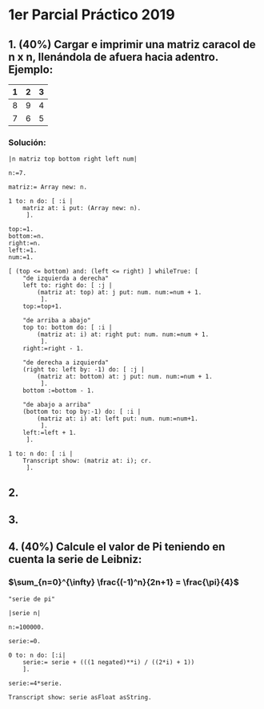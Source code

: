 # 1er Parcial Práctico 2019

## 1. (40%) Cargar e imprimir una matriz caracol de n x n, llenándola de afuera hacia adentro. Ejemplo:

| 1 | 2 | 3 |
|---|---|---|
| 8 | 9 | 4 |
| 7 | 6 | 5 |

### Solución:
```st
|n matriz top bottom right left num|

n:=7.

matriz:= Array new: n.

1 to: n do: [ :i |
	matriz at: i put: (Array new: n).
	 ].

top:=1.
bottom:=n.
right:=n.
left:=1.
num:=1.

[ (top <= bottom) and: (left <= right) ] whileTrue: [ 
	"de izquierda a derecha"
	left to: right do: [ :j |
		(matriz at: top) at: j put: num. num:=num + 1.
		 ].
	top:=top+1.
	
	"de arriba a abajo"
	top to: bottom do: [ :i |
		(matriz at: i) at: right put: num. num:=num + 1.
		 ].
	right:=right - 1.
	
	"de derecha a izquierda"
	(right to: left by: -1) do: [ :j |
		(matriz at: bottom) at: j put: num. num:=num + 1.
		 ].
	bottom :=bottom - 1.
		
	"de abajo a arriba"
	(bottom to: top by:-1) do: [ :i |
		(matriz at: i) at: left put: num. num:=num+1.
		 ]. 
	left:=left + 1.
	 ].

1 to: n do: [ :i |
	Transcript show: (matriz at: i); cr.
	 ].
```


## 2.

## 3.

## 4. **(40%) Calcule el valor de Pi teniendo en cuenta la serie de Leibniz:**


### **$\sum_{n=0}^{\infty} \frac{(-1)^n}{2n+1} = \frac{\pi}{4}$**


```st
"serie de pi"

|serie n|

n:=100000.

serie:=0.

0 to: n do: [:i|
    serie:= serie + (((1 negated)**i) / ((2*i) + 1))
    ].

serie:=4*serie.

Transcript show: serie asFloat asString.
```


